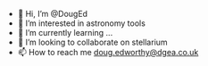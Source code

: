 - 👋 Hi, I’m @DougEd
- 👀 I’m interested in astronomy tools
- 🌱 I’m currently learning ...
- 💞️ I’m looking to collaborate on stellarium
- 📫 How to reach me doug.edworthy@dgea.co.uk

<!---
DougEd/DougEd is a ✨ special ✨ repository because its `README.md` (this file) appears on your GitHub profile.
You can click the Preview link to take a look at your changes.
--->
